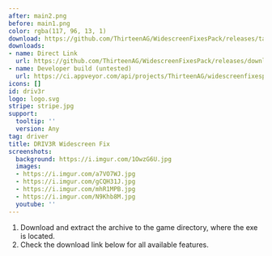 ```yaml
---
after: main2.png
before: main1.png
color: rgba(117, 96, 13, 1)
download: https://github.com/ThirteenAG/WidescreenFixesPack/releases/tag/driv3r
downloads:
- name: Direct Link
  url: https://github.com/ThirteenAG/WidescreenFixesPack/releases/download/driv3r/Driv3r.WidescreenFix.zip
- name: Developer build (untested)
  url: https://ci.appveyor.com/api/projects/ThirteenAG/widescreenfixespack/artifacts/Driv3r.WidescreenFix.zip?branch=master
icons: []
id: driv3r
logo: logo.svg
stripe: stripe.jpg
support:
  tooltip: ''
  version: Any
tag: driver
title: DRIV3R Widescreen Fix
screenshots:
  background: https://i.imgur.com/1OwzG6U.jpg
  images:
  - https://i.imgur.com/a7VO7WJ.jpg
  - https://i.imgur.com/gCQH31J.jpg
  - https://i.imgur.com/mhR1MPB.jpg
  - https://i.imgur.com/N9Khb8M.jpg
  youtube: ''
---
```


1. Download and extract the archive to the game directory, where the exe is located.
2. Check the download link below for all available features.
